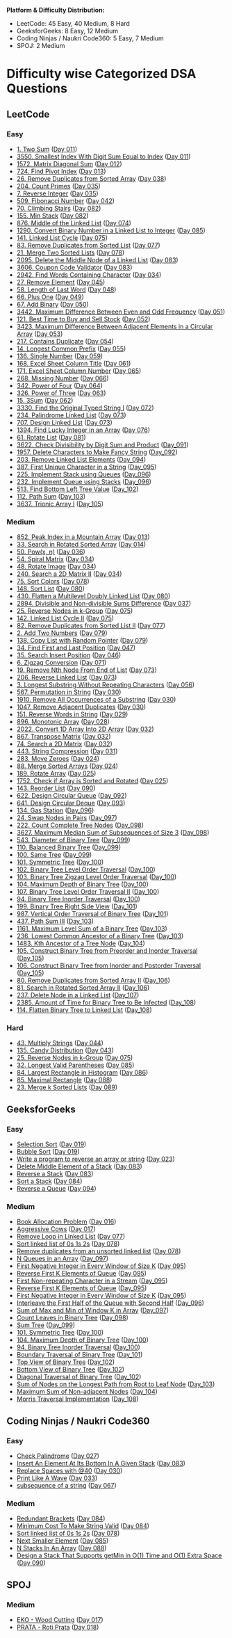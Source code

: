 **Platform & Difficulty Distribution:**

- LeetCode: 45 Easy, 40 Medium, 8 Hard
- GeeksforGeeks: 8 Easy, 12 Medium
- Coding Ninjas / Naukri Code360: 5 Easy, 7 Medium
- SPOJ: 2 Medium

# Difficulty wise Categorized DSA Questions

## LeetCode

### Easy

- [1. Two Sum](https://leetcode.com/problems/two-sum/) ([Day 011](../day_011/))
- [3550. Smallest Index With Digit Sum Equal to Index](https://leetcode.com/problems/smallest-index-with-digit-sum-equal-to-index/) ([Day 011](../day_011/))
- [1572. Matrix Diagonal Sum](https://leetcode.com/problems/matrix-diagonal-sum/) ([Day 012](../day_012/))
- [724. Find Pivot Index](https://leetcode.com/problems/find-pivot-index) ([Day 013](../day_013/))
- [26. Remove Duplicates from Sorted Array](https://leetcode.com/problems/remove-duplicates-from-sorted-array/) ([Day 038](../day_038/))
- [204. Count Primes](https://leetcode.com/problems/count-primes/) ([Day 035](../day_035/))
- [7. Reverse Integer](https://leetcode.com/problems/reverse-integer/) ([Day 035](../day_035/))
- [509. Fibonacci Number](https://leetcode.com/problems/fibonacci-number/) ([Day 042](../day_042/))
- [70. Climbing Stairs](https://leetcode.com/problems/climbing-stairs/) ([Day 082](../day_082/))
- [155. Min Stack](https://leetcode.com/problems/min-stack/) ([Day 082](../day_082/))
- [876. Middle of the Linked List](https://leetcode.com/problems/middle-of-the-linked-list/) ([Day 074](../day_074/))
- [1290. Convert Binary Number in a Linked List to Integer](https://leetcode.com/problems/convert-binary-number-in-a-linked-list-to-integer/) ([Day 085](../day_085/))
- [141. Linked List Cycle](https://leetcode.com/problems/linked-list-cycle/) ([Day 075](../day_075/))
- [83. Remove Duplicates from Sorted List](https://leetcode.com/problems/remove-duplicates-from-sorted-list/) ([Day 077](../day_077/))
- [21. Merge Two Sorted Lists](https://leetcode.com/problems/merge-two-sorted-lists/) ([Day 078](../day_078/))
- [2095. Delete the Middle Node of a Linked List](https://leetcode.com/problems/delete-the-middle-node-of-a-linked-list/) ([Day 083](../day_083/))
- [3606. Coupon Code Validator](https://leetcode.com/problems/coupon-code-validator/) ([Day 083](../day_083/))
- [2942. Find Words Containing Character](https://leetcode.com/problems/find-words-containing-character/) ([Day 034](../day_034/))
- [27. Remove Element](https://leetcode.com/problems/remove-element/) ([Day 045](../day_045/))
- [58. Length of Last Word](https://leetcode.com/problems/length-of-last-word/) ([Day 048](../day_048/))
- [66. Plus One](https://leetcode.com/problems/plus-one/) ([Day 049](../day_049/))
- [67. Add Binary](https://leetcode.com/problems/add-binary/) ([Day 050](../day_050/))
- [3442. Maximum Difference Between Even and Odd Frequency](https://leetcode.com/problems/maximum-difference-between-even-and-odd-frequency-i/) ([Day 051](../day_051/))
- [121. Best Time to Buy and Sell Stock](https://leetcode.com/problems/best-time-to-buy-and-sell-stock/) ([Day 052](../day_052/))
- [3423. Maximum Difference Between Adjacent Elements in a Circular Array](https://leetcode.com/problems/maximum-difference-between-adjacent-elements-in-a-circular-array/) ([Day 053](../day_053/))
- [217. Contains Duplicate](https://leetcode.com/problems/contains-duplicate/) ([Day 054](../day_054/))
- [14. Longest Common Prefix](https://leetcode.com/problems/longest-common-prefix/) ([Day 055](../day_055/))
- [136. Single Number](https://leetcode.com/problems/single-number/) ([Day 059](../day_059/))
- [168. Excel Sheet Column Title](https://leetcode.com/problems/excel-sheet-column-title/) ([Day 061](../day_061/))
- [171. Excel Sheet Column Number](https://leetcode.com/problems/excel-sheet-column-number/) ([Day 065](../day_065/))
- [268. Missing Number](https://leetcode.com/problems/missing-number/) ([Day 066](../day_066/))
- [342. Power of Four](https://leetcode.com/problems/power-of-four/) ([Day 064](../day_064/))
- [326. Power of Three](https://leetcode.com/problems/power-of-three/) ([Day 063](../day_063/))
- [15. 3Sum](https://leetcode.com/problems/3sum/) ([Day 062](../day_062/))
- [3330. Find the Original Typed String I](https://leetcode.com/problems/find-the-original-typed-string-i/) ([Day 072](../day_072/))
- [234. Palindrome Linked List](https://leetcode.com/problems/palindrome-linked-list/) ([Day 073](../day_073/))
- [707. Design Linked List](https://leetcode.com/problems/design-linked-list/) ([Day 073](../day_073/))
- [1394. Find Lucky Integer in an Array](https://leetcode.com/problems/find-lucky-integer-in-an-array/) ([Day 076](../day_076/))
- [61. Rotate List](https://leetcode.com/problems/rotate-list/) ([Day 081](../day_081/))
- [3622. Check Divisibility by Digit Sum and Product](https://leetcode.com/problems/check-divisibility-by-digit-sum-and-product/) ([Day_091](../day_091/))
- [1957. Delete Characters to Make Fancy String](https://leetcode.com/problems/delete-characters-to-make-fancy-string/) ([Day_092](../day_092/))
- [203. Remove Linked List Elements](https://leetcode.com/problems/remove-linked-list-elements/) ([Day_094](../day_094/))
- [387. First Unique Character in a String](https://leetcode.com/problems/first-unique-character-in-a-string/) ([Day_095](../day_095/))
- [225. Implement Stack using Queues](https://leetcode.com/problems/implement-stack-using-queues/) ([Day_096](../day_096/))
- [232. Implement Queue using Stacks](https://leetcode.com/problems/implement-queue-using-stacks/) ([Day_096](../day_096/))
- [513. Find Bottom Left Tree Value](https://leetcode.com/problems/find-bottom-left-tree-value/) ([Day_102](../day_102/))
- [112. Path Sum](https://leetcode.com/problems/path-sum/) ([Day_103](../day_103/))
- [3637. Trionic Array I](https://leetcode.com/problems/trionic-array-i/) ([Day_105](../day_105/))

### Medium

- [852. Peak Index in a Mountain Array](https://leetcode.com/problems/peak-index-in-a-mountain-array/) ([Day 013](../day_013/))
- [33. Search in Rotated Sorted Array](https://leetcode.com/problems/search-in-rotated-sorted-array) ([Day 014](../day_014/))
- [50. Pow(x, n)](https://leetcode.com/problems/powx-n/) ([Day 036](../day_036/))
- [54. Spiral Matrix](https://leetcode.com/problems/spiral-matrix/) ([Day 034](../day_034/))
- [48. Rotate Image](https://leetcode.com/problems/rotate-image/) ([Day 034](../day_034/))
- [240. Search a 2D Matrix II](https://leetcode.com/problems/search-a-2d-matrix-ii/) ([Day 034](../day_034/))
- [75. Sort Colors](https://leetcode.com/problems/sort-colors/) ([Day 078](../day_078/))
- [148. Sort List](https://leetcode.com/problems/sort-list/) ([Day 080](../day_080/))
- [430. Flatten a Multilevel Doubly Linked List](https://leetcode.com/problems/flatten-a-multilevel-doubly-linked-list/) ([Day 080](../day_080/))
- [2894. Divisible and Non-divisible Sums Difference](https://leetcode.com/problems/divisible-and-non-divisible-sums-difference/) ([Day 037](../day_037/))
- [25. Reverse Nodes in k-Group](https://leetcode.com/problems/reverse-nodes-in-k-group/) ([Day 075](../day_075/))
- [142. Linked List Cycle II](https://leetcode.com/problems/linked-list-cycle-ii/) ([Day 075](../day_075/))
- [82. Remove Duplicates from Sorted List II](https://leetcode.com/problems/remove-duplicates-from-sorted-list-ii/) ([Day 077](../day_077/))
- [2. Add Two Numbers](https://leetcode.com/problems/add-two-numbers/) ([Day 079](../day_079/))
- [138. Copy List with Random Pointer](https://leetcode.com/problems/copy-list-with-random-pointer/) ([Day 079](../day_079/))
- [34. Find First and Last Position](https://leetcode.com/problems/find-first-and-last-position-of-element-in-sorted-array/) ([Day 047](../day_047/))
- [35. Search Insert Position](https://leetcode.com/problems/search-insert-position/) ([Day 046](../day_046/))
- [6. Zigzag Conversion](https://leetcode.com/problems/zigzag-conversion/) ([Day 071](../day_071/))
- [19. Remove Nth Node From End of List](https://leetcode.com/problems/remove-nth-node-from-end-of-list/) ([Day 073](../day_073/))
- [206. Reverse Linked List](https://leetcode.com/problems/reverse-linked-list/) ([Day 073](../day_073/))
- [3. Longest Substring Without Repeating Characters](https://leetcode.com/problems/longest-substring-without-repeating-characters/) ([Day 056](../day_056/))
- [567. Permutation in String](https://leetcode.com/problems/permutation-in-string/) ([Day 030](../day_030/))
- [1910. Remove All Occurrences of a Substring](https://leetcode.com/problems/remove-all-occurrences-of-a-substring/) ([Day 030](../day_030/))
- [1047. Remove Adjacent Duplicates](https://leetcode.com/problems/remove-all-adjacent-duplicates-in-string/) ([Day 030](../day_030/))
- [151. Reverse Words in String](https://leetcode.com/problems/reverse-words-in-a-string/) ([Day 029](../day_029/))
- [896. Monotonic Array](https://leetcode.com/problems/monotonic-array/) ([Day 028](../day_028/))
- [2022. Convert 1D Array Into 2D Array](https://leetcode.com/problems/convert-1d-array-into-2d-array/) ([Day 032](../day_032/))
- [867. Transpose Matrix](https://leetcode.com/problems/transpose-matrix/) ([Day 032](../day_032/))
- [74. Search a 2D Matrix](https://leetcode.com/problems/search-a-2d-matrix/) ([Day 032](../day_032/))
- [443. String Compression](https://leetcode.com/problems/string-compression/) ([Day 031](../day_031/))
- [283. Move Zeroes](https://leetcode.com/problems/move-zeroes/) ([Day 024](../day_024/))
- [88. Merge Sorted Arrays](https://leetcode.com/problems/merge-sorted-array/) ([Day 024](../day_024/))
- [189. Rotate Array](https://leetcode.com/problems/rotate-array/) ([Day 025](../day_025/))
- [1752. Check if Array is Sorted and Rotated](https://leetcode.com/problems/check-if-array-is-sorted-and-rotated/) ([Day 025](../day_025/))
- [143. Reorder List](https://leetcode.com/problems/reorder-list/) ([Day 090](../day_090/))
- [622. Design Circular Queue](https://leetcode.com/problems/design-circular-queue/) ([Day_092](../day_092/))
- [641. Design Circular Deque](https://leetcode.com/problems/design-circular-deque/) ([Day 093](../day_093/))
- [134. Gas Station](https://leetcode.com/problems/gas-station/) ([Day_096](../day_096/))
- [24. Swap Nodes in Pairs](https://leetcode.com/problems/swap-nodes-in-pairs/) ([Day_097](../day_097/))
- [222. Count Complete Tree Nodes](https://leetcode.com/problems/count-complete-tree-nodes/) ([Day_098](../day_098/))
- [3627. Maximum Median Sum of Subsequences of Size 3](https://leetcode.com/problems/maximum-median-sum-of-subsequences-of-size-3/) ([Day_098](../day_098/))
- [543. Diameter of Binary Tree](https://leetcode.com/problems/diameter-of-binary-tree/) ([Day_099](../day_099/))
- [110. Balanced Binary Tree](https://leetcode.com/problems/balanced-binary-tree/) ([Day_099](../day_099/))
- [100. Same Tree](https://leetcode.com/problems/same-tree/) ([Day_099](../day_099/))
- [101. Symmetric Tree](https://leetcode.com/problems/symmetric-tree/) ([Day_100](../day_100/))
- [102. Binary Tree Level Order Traversal](https://leetcode.com/problems/binary-tree-level-order-traversal/) ([Day_100](../day_100/))
- [103. Binary Tree Zigzag Level Order Traversal](https://leetcode.com/problems/binary-tree-zigzag-level-order-traversal/) ([Day_100](../day_100/))
- [104. Maximum Depth of Binary Tree](https://leetcode.com/problems/maximum-depth-of-binary-tree/) ([Day_100](../day_100/))
- [107. Binary Tree Level Order Traversal II](https://leetcode.com/problems/binary-tree-level-order-traversal-ii/) ([Day_100](../day_100/))
- [94. Binary Tree Inorder Traversal](https://leetcode.com/problems/binary-tree-inorder-traversal/) ([Day_100](../day_100/))
- [199. Binary Tree Right Side View](https://leetcode.com/problems/binary-tree-right-side-view/) ([Day_101](../day_101/))
- [987. Vertical Order Traversal of Binary Tree](https://leetcode.com/problems/vertical-order-traversal-of-a-binary-tree/) ([Day_101](../day_101/))
- [437. Path Sum III](https://leetcode.com/problems/path-sum-iii/) ([Day_103](../day_103/))
- [1161. Maximum Level Sum of a Binary Tree](https://leetcode.com/problems/maximum-level-sum-of-a-binary-tree/) ([Day_103](../day_103/))
- [236. Lowest Common Ancestor of a Binary Tree](https://leetcode.com/problems/lowest-common-ancestor-of-a-binary-tree/) ([Day_103](../day_103/))
- [1483. Kth Ancestor of a Tree Node](https://leetcode.com/problems/kth-ancestor-of-a-tree-node/) ([Day_104](../day_104/))
- [105. Construct Binary Tree from Preorder and Inorder Traversal](https://leetcode.com/problems/construct-binary-tree-from-preorder-and-inorder-traversal/) ([Day_105](../day_105/))
- [106. Construct Binary Tree from Inorder and Postorder Traversal](https://leetcode.com/problems/construct-binary-tree-from-inorder-and-postorder-traversal/) ([Day_105](../day_105/))
- [80. Remove Duplicates from Sorted Array II](https://leetcode.com/problems/remove-duplicates-from-sorted-array-ii/) ([Day_106](../day_106/))
- [81. Search in Rotated Sorted Array II](https://leetcode.com/problems/search-in-rotated-sorted-array-ii/) ([Day_106](../day_106/))
- [237. Delete Node in a Linked List](https://leetcode.com/problems/delete-node-in-a-linked-list/) ([Day_107](../day_107/))
- [2385. Amount of Time for Binary Tree to Be Infected](https://leetcode.com/problems/amount-of-time-for-binary-tree-to-be-infected/) ([Day_108](../day_108/))
- [114. Flatten Binary Tree to Linked List](https://leetcode.com/problems/flatten-binary-tree-to-linked-list/) ([Day_108](../day_108/))

### Hard

- [43. Multiply Strings](https://leetcode.com/problems/multiply-strings/) ([Day 044](../day_044/))
- [135. Candy Distribution](https://leetcode.com/problems/candy/) ([Day 043](../day_043/))
- [25. Reverse Nodes in k-Group](https://leetcode.com/problems/reverse-nodes-in-k-group/) ([Day 075](../day_075/))
- [32. Longest Valid Parentheses](https://leetcode.com/problems/longest-valid-parentheses/) ([Day 085](../day_085/))
- [84. Largest Rectangle in Histogram](https://leetcode.com/problems/largest-rectangle-in-histogram/) ([Day 086](../day_086/))
- [85. Maximal Rectangle](https://leetcode.com/problems/maximal-rectangle/) ([Day 088](../day_088/))
- [23. Merge k Sorted Lists](https://leetcode.com/problems/merge-k-sorted-lists/) ([Day 089](../day_089/))

## GeeksforGeeks

### Easy

- [Selection Sort](https://www.geeksforgeeks.org/selection-sort/) ([Day 019](../day_019/))
- [Bubble Sort](https://www.geeksforgeeks.org/bubble-sort/) ([Day 019](../day_019/))
- [Write a program to reverse an array or string](https://www.geeksforgeeks.org/write-a-program-to-reverse-an-array-or-string/) ([Day 023](../day_023/))
- [Delete Middle Element of a Stack](https://www.geeksforgeeks.org/problems/delete-middle-element-of-a-stack/1) ([Day 083](../day_083/))
- [Reverse a Stack](https://www.geeksforgeeks.org/problems/reverse-a-stack/1) ([Day 083](../day_083/))
- [Sort a Stack](https://www.geeksforgeeks.org/problems/sort-a-stack/1) ([Day 084](../day_084/))
- [Reverse a Queue](https://www.geeksforgeeks.org/problems/queue-reversal/1) ([Day 094](../day_094/))

### Medium

- [Book Allocation Problem](https://www.geeksforgeeks.org/problems/allocate-minimum-number-of-pages0937/1) ([Day 016](../day_016/))
- [Aggressive Cows](https://www.geeksforgeeks.org/problems/aggressive-cows/0) ([Day 017](../day_017/))
- [Remove Loop in Linked List](https://www.geeksforgeeks.org/problems/remove-loop-in-linked-list/1) ([Day 077](../day_077/))
- [Sort linked list of 0s 1s 2s](https://www.naukri.com/code360/problems/sort-linked-list-of-0s-1s-2s_1071937) ([Day 078](../day_078/))
- [Remove duplicates from an unsorted linked list](https://www.geeksforgeeks.org/problems/remove-duplicates-from-an-unsorted-linked-list/1) ([Day 078](../day_078/))
- [N Queues in an Array](https://www.naukri.com/code360/problems/n-queue-using-array_1170053) ([Day_097](../day_097/))
- [First Negative Integer in Every Window of Size K](https://practice.geeksforgeeks.org/problems/first-negative-integer-in-every-window-of-size-k3345/1) ([Day 095](../day_095/))
- [Reverse First K Elements of Queue](https://practice.geeksforgeeks.org/problems/reverse-first-k-elements-of-queue/1) ([Day 095](../day_095/))
- [First Non-repeating Character in a Stream](https://practice.geeksforgeeks.org/problems/first-non-repeating-character-in-a-stream1216/1) ([Day_095](../day_095/))
- [Reverse First K Elements of Queue](https://practice.geeksforgeeks.org/problems/reverse-first-k-elements-of-queue/1) ([Day_095](../day_095/))
- [First Negative Integer in Every Window of Size K](https://practice.geeksforgeeks.org/problems/first-negative-integer-in-every-window-of-size-k3345/1) ([Day_095](../day_095/))
- [Interleave the First Half of the Queue with Second Half](https://www.geeksforgeeks.org/problems/interleave-the-first-half-of-the-queue-with-second-half/1) ([Day_096](../day_096/))
- [Sum of Max and Min of Window K in Array](https://www.geeksforgeeks.org/dsa/sum-minimum-maximum-elements-subarrays-size-k/) ([Day_097](../day_097/))
- [Count Leaves in Binary Tree](https://www.geeksforgeeks.org/problems/count-leaves-in-binary-tree/1) ([Day_098](../day_098/))
- [Sum Tree](https://www.geeksforgeeks.org/problems/sum-tree/1) ([Day_099](../day_099/))
- [101. Symmetric Tree](https://leetcode.com/problems/symmetric-tree/) ([Day_100](../day_100/))
- [104. Maximum Depth of Binary Tree](https://leetcode.com/problems/maximum-depth-of-binary-tree/) ([Day_100](../day_100/))
- [94. Binary Tree Inorder Traversal](https://leetcode.com/problems/binary-tree-inorder-traversal/) ([Day_100](../day_100/))
- [Boundary Traversal of Binary Tree](https://practice.geeksforgeeks.org/problems/boundary-traversal-of-binary-tree/1) ([Day_101](../day_101/))
- [Top View of Binary Tree](https://www.geeksforgeeks.org/problems/top-view-of-binary-tree/1) ([Day_102](../day_102/))
- [Bottom View of Binary Tree](https://www.geeksforgeeks.org/problems/bottom-view-of-binary-tree/1) ([Day_102](../day_102/))
- [Diagonal Traversal of Binary Tree](https://www.geeksforgeeks.org/problems/diagonal-traversal-of-binary-tree/1) ([Day_102](../day_102/))
- [Sum of Nodes on the Longest Path from Root to Leaf Node](https://www.geeksforgeeks.org/problems/sum-of-the-longest-bloodline-of-a-tree/1) ([Day_103](../day_103/))
- [Maximum Sum of Non-adjacent Nodes](https://www.geeksforgeeks.org/problems/maximum-sum-of-non-adjacent-nodes/1) ([Day_104](../day_104/))
- [Morris Traversal Implementation](https://www.geeksforgeeks.org/inorder-tree-traversal-without-recursion-and-without-stack/) ([Day_108](../day_108/))

## Coding Ninjas / Naukri Code360

### Easy

- [Check Palindrome](https://bit.ly/3E55FvF) ([Day 027](../day_027/))
- [Insert An Element At Its Bottom In A Given Stack](https://www.naukri.com/code360/problems/insert-an-element-at-its-bottom-in-a-given-stack_1171166) ([Day 083](../day_083/))
- [Replace Spaces with @40](https://www.naukri.com/code360/problems/replace-spaces_1172172) ([Day 030](../day_030/))
- [Print Like A Wave](https://www.naukri.com/code360/problem-details/print-like-a-wave_893268) ([Day 033](../day_033/))
- [subsequence of a string](https://www.naukri.com/code360/problems/subsequences-of-string_985087) ([Day 067](../day_067/))

### Medium

- [Redundant Brackets](https://www.naukri.com/code360/problems/redundant-brackets_975473) ([Day 084](../day_084/))
- [Minimum Cost To Make String Valid](https://www.naukri.com/code360/problems/minimum-cost-to-make-string-valid_1115770) ([Day 084](../day_084/))
- [Sort linked list of 0s 1s 2s](https://www.naukri.com/code360/problems/sort-linked-list-of-0s-1s-2s_1071937) ([Day 078](../day_078/))
- [Next Smaller Element](https://www.naukri.com/code360/problems/next-smaller-element_1112581) ([Day 085](../day_085/))
- [N Stacks In An Array](https://www.naukri.com/code360/problems/n-stacks-in-an-array_1164271) ([Day 088](../day_088/))
- [Design a Stack That Supports getMin in O(1) Time and O(1) Extra Space](https://www.naukri.com/code360/problems/design-a-stack-that-supports-getmin-in-o-1-time-and-o-1-extra-space_842465) ([Day 090](../day_090/))

## SPOJ

### Medium

- [EKO - Wood Cutting](https://www.spoj.com/problems/EKO/) ([Day 017](../day_017/))
- [PRATA - Roti Prata](https://www.spoj.com/problems/PRATA/) ([Day 018](../day_018/))
